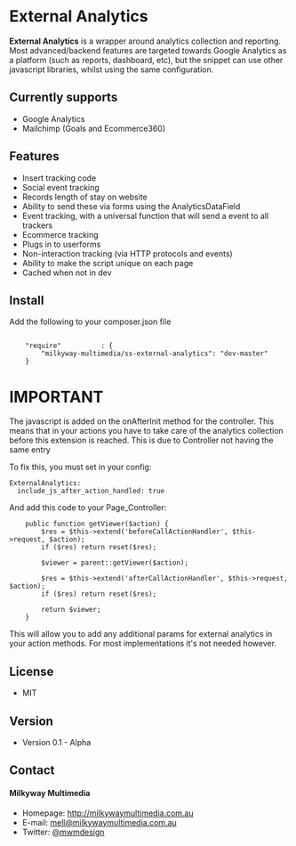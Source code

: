 External Analytics
======
**External Analytics** is a wrapper around analytics collection and reporting. Most advanced/backend features are targeted towards Google Analytics as a platform (such as reports, dashboard, etc), but the snippet can use other javascript libraries, whilst using the same configuration.

## Currently supports
* Google Analytics
* Mailchimp (Goals and Ecommerce360)

## Features
* Insert tracking code
* Social event tracking
* Records length of stay on website
* Ability to send these via forms using the AnalyticsDataField
* Event tracking, with a universal function that will send a event to all trackers
* Ecommerce tracking
* Plugs in to userforms
* Non-interaction tracking (via HTTP protocols and events)
* Ability to make the script unique on each page
* Cached when not in dev

## Install
Add the following to your composer.json file

```

    "require"          : {
		"milkyway-multimedia/ss-external-analytics": "dev-master"
	}

```

# IMPORTANT
The javascript is added on the onAfterInit method for the controller. This means that in your actions you have to take care of the analytics collection before this extension is reached. This is due to Controller not having the same entry 

To fix this, you must set in your config:

```
ExternalAnalytics:
  include_js_after_action_handled: true
```

And add this code to your Page_Controller:

```
	public function getViewer($action) {
	    $res = $this->extend('beforeCallActionHandler', $this->request, $action);
	    if ($res) return reset($res);
	    
	    $viewer = parent::getViewer($action);

	    $res = $this->extend('afterCallActionHandler', $this->request, $action);
	    if ($res) return reset($res);

        return $viewer;
    }
```

This will allow you to add any additional params for external analytics in your action methods. For most implementations it's not needed however.

## License 
* MIT

## Version 
* Version 0.1 - Alpha

## Contact
#### Milkyway Multimedia
* Homepage: http://milkywaymultimedia.com.au
* E-mail: mell@milkywaymultimedia.com.au
* Twitter: [@mwmdesign](https://twitter.com/mwmdesign "mwmdesign on twitter")